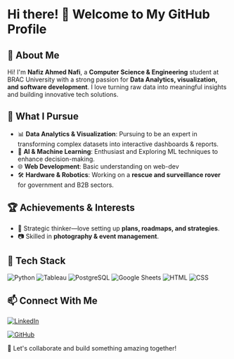 # Hi there! 👋 Welcome to My GitHub Profile

## 🚀 About Me
Hi! I'm **Nafiz Ahmed Nafi**, a **Computer Science & Engineering** student at BRAC University with a strong passion for **Data Analytics, visualization, and software development**. I love turning raw data into meaningful insights and building innovative tech solutions.

## 🎯 What I Pursue
- 📊 **Data Analytics & Visualization**: Pursuing to be an expert in transforming complex datasets into interactive dashboards & reports.
- 🤖 **AI & Machine Learning**: Enthusiast and Exploring ML techniques to enhance decision-making.
- 🌐 **Web Development**: Basic understanding on web-dev
- 🛠 **Hardware & Robotics**: Working on a **rescue and surveillance rover** for government and B2B sectors.

## 🏆 Achievements & Interests
- 🎯 Strategic thinker—love setting up **plans, roadmaps, and strategies**.
- 📷 Skilled in **photography & event management**.

## 📌 Tech Stack
![Python](https://img.shields.io/badge/Python-3776AB?style=for-the-badge&logo=python&logoColor=white)
![Tableau](https://img.shields.io/badge/Tableau-E97627?style=for-the-badge&logo=tableau&logoColor=white)
![PostgreSQL](https://img.shields.io/badge/PostgreSQL-336791?style=for-the-badge&logo=postgresql&logoColor=white)
![Google Sheets](https://img.shields.io/badge/Google%20Sheets-34A853?style=for-the-badge&logo=googlesheets&logoColor=white)
![HTML](https://img.shields.io/badge/HTML5-E34F26?style=for-the-badge&logo=html5&logoColor=white)
![CSS](https://img.shields.io/badge/CSS3-1572B6?style=for-the-badge&logo=css3&logoColor=white)

## 📫 Connect With Me
[![LinkedIn](https://img.shields.io/badge/LinkedIn-0077B5?style=for-the-badge&logo=linkedin&logoColor=white)](https://www.linkedin.com/in/nafiz-ahmed-365534210/)

[![GitHub](https://img.shields.io/badge/GitHub-181717?style=for-the-badge&logo=github&logoColor=white)]([https://github.com/your-username](https://github.com/Nafiz-kodar))

🚀 Let's collaborate and build something amazing together!
